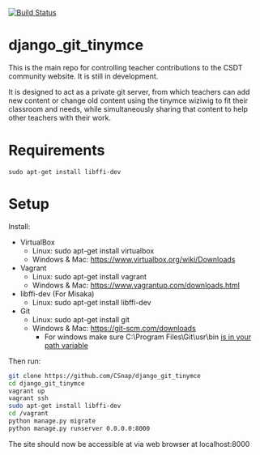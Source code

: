[![Build Status](https://travis-ci.org/CSnap/django_git_tinymce.svg?branch=master)](https://travis-ci.org/CSnap/django_git_tinymce)

# django_git_tinymce
This is the main repo for controlling teacher contributions to the CSDT community website. It is still in development.

It is designed to act as a private git server, from which teachers can add new content or change old content using the tinymce wiziwig to fit their classroom and needs, while simultaneously sharing that content to help other teachers with their work.

# Requirements
```
sudo apt-get install libffi-dev
```

# Setup


Install:
* VirtualBox
  * Linux: sudo apt-get install virtualbox
  * Windows & Mac: https://www.virtualbox.org/wiki/Downloads
* Vagrant
  * Linux: sudo apt-get install vagrant
  * Windows & Mac: https://www.vagrantup.com/downloads.html
* libffi-dev (For Misaka)
  * Linux: sudo apt-get install libffi-dev
* Git
  * Linux: sudo apt-get install git
  * Windows & Mac: https://git-scm.com/downloads
    * For windows make sure C:\Program Files\Git\usr\bin [is in your path variable](http://www.computerhope.com/issues/ch000549.htm)


Then run:
```bash
git clone https://github.com/CSnap/django_git_tinymce
cd django_git_tinymce
vagrant up
vagrant ssh
sudo apt-get install libffi-dev
cd /vagrant
python manage.py migrate
python manage.py runserver 0.0.0.0:8000
```

The site should now be accessible at via web browser at localhost:8000
